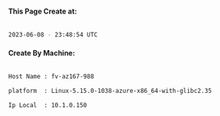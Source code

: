 
   
#### This Page Create at:

```bash

2023-06-08 - 23:48:54 UTC

```

#### Create By Machine:

```bash

Host Name : fv-az167-988

platform  : Linux-5.15.0-1038-azure-x86_64-with-glibc2.35

Ip Local  : 10.1.0.150

```

